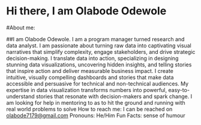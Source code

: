 # Hi there, I am Olabode Odewole

#About me: 

##I am Olabode Odewole. I am a program manager turned research and data analyst. I am passionate about turning raw data into captivating visual narratives that simplify complexity, engage stakeholders, and drive strategic decision-making. I translate data into action, specializing in designing stunning data visualizations, uncovering hidden insights, and telling stories that inspire action and deliver measurable business impact. I create intuitive, visually compelling dashboards and stories that make data accessible and persuasive for technical and non-technical audiences. My expertise in data visualization transforms numbers into powerful, easy-to-understand stories that resonate with decision-makers and spark change.
I am looking for help in mentoring to as to hit the ground and running with real world problems to solve
How to reach me: I can be reached on olabode7179@gmail.com
Pronouns: He/Him
Fun Facts: sense of humour

